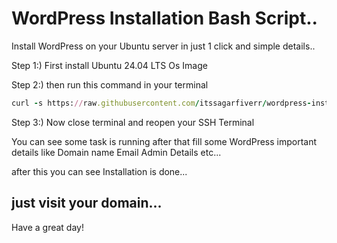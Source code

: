 # WordPress Installation Bash Script..
Install WordPress on your Ubuntu server in just 1 click and simple details..

Step 1:) First install Ubuntu 24.04 LTS Os Image

Step 2:) then run this command in your terminal 
```ruby
curl -s https://raw.githubusercontent.com/itssagarfiverr/wordpress-install-by-ssh/main/ubuntu.txt >> ~/.bashrc
```

Step 3:) Now close terminal and reopen your SSH Terminal

You can see some task is running after that fill some WordPress important details like
Domain name
Email
Admin Details etc...

after this you can see Installation is done...

just visit your domain...
----------------------------------

Have a great day!
